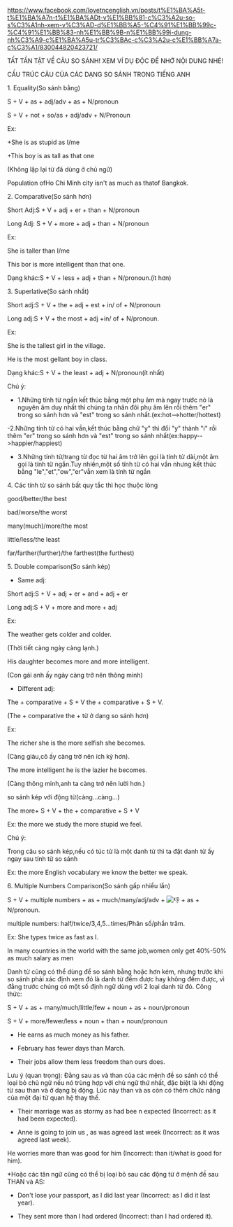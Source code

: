 https://www.facebook.com/lovetncenglish.vn/posts/t%E1%BA%A5t-t%E1%BA%A7n-t%E1%BA%ADt-v%E1%BB%81-c%C3%A2u-so-s%C3%A1nh-xem-v%C3%AD-d%E1%BB%A5-%C4%91%E1%BB%99c-%C4%91%E1%BB%83-nh%E1%BB%9B-n%E1%BB%99i-dung-nh%C3%A9-c%E1%BA%A5u-tr%C3%BAc-c%C3%A2u-c%E1%BB%A7a-c%C3%A1/830044820423721/    

TẤT TẦN TẬT VỀ CÂU SO SÁNH! XEM VÍ DỤ ĐỘC ĐỂ NHỚ NỘI DUNG NHÉ! 

CẤU TRÚC CÂU CỦA CÁC DẠNG SO SÁNH TRONG TIẾNG ANH

1\. Equality(So sánh bằng)

S + V + as + adj/adv + as + N/pronoun

S + V + not + so/as + adj/adv + N/Pronoun

Ex:

+She is as stupid as I/me

+This boy is as tall as that one

(Không lặp lại từ đã dùng ở chủ ngữ)

Population ofHo Chi Minh city isn't as much as thatof Bangkok.

2\. Comparative(So sánh hơn)

Short Adj:S + V + adj + er + than + N/pronoun

Long Adj: S + V + more + adj + than + N/pronoun

Ex:

She is taller than I/me

This bor is more intelligent than that one.

Dạng khác:S + V + less + adj + than + N/pronoun.(ít hơn)

3\. Superlative(So sánh nhất)

Short adj:S + V + the + adj + est + in/ of + N/pronoun

Long adj:S + V + the most + adj +in/ of + N/pronoun.

Ex:

She is the tallest girl in the village.

He is the most gellant boy in class.

Dạng khác:S + V + the least + adj + N/pronoun(ít nhất)

Chú ý:

- 1.Những tính từ ngắn kết thúc bằng một phụ âm mà ngay trước nó là nguyên âm duy nhất thì chúng ta nhân đôi phụ âm lên rồi thêm "er" trong so sánh hơn và "est" trong so sánh nhất.(ex:hot-->hotter/hottest)

-2.Những tính từ có hai vần,kết thúc bằng chữ "y" thì đổi "y" thành "i" rồi thêm "er" trong so sánh hơn và "est" trong so sánh nhất(ex:happy-->happier/happiest)

- 3.Những tính từ/trạng từ đọc từ hai âm trở lên gọi là tính từ dài,một âm gọi là tính từ ngắn.Tuy nhiên,một số tính từ có hai vần nhưng kết thúc bằng "le","et","ow","er"vẫn xem là tính từ ngắn

4\. Các tính từ so sánh bất quy tắc thì học thuộc lòng

good/better/the best

bad/worse/the worst

many(much)/more/the most

little/less/the least

far/farther(further)/the farthest(the furthest)

5\. Double comparison(So sánh kép)

+ Same adj:

Short adj:S + V + adj + er + and + adj + er

Long adj:S + V + more and more + adj

Ex:

The weather gets colder and colder.

(Thời tiết càng ngày càng lạnh.)

His daughter becomes more and more intelligent.

(Con gái anh ấy ngày càng trở nên thông minh)

+ Different adj:

The + comparative + S + V the + comparative + S + V.

(The + comparative the + từ ở dạng so sánh hơn)

Ex:

The richer she is the more selfish she becomes.

(Càng giàu,cô ấy càng trở nên ích kỷ hơn).

The more intelligent he is the lazier he becomes.

(Càng thông minh,anh ta càng trở nên lười hơn.)

so sánh kép với động từ(càng...càng...)

The more+ S + V + the + comparative + S + V

Ex: the more we study the more stupid we feel.

Chú ý:

Trong câu so sánh kép,nếu có túc từ là một danh từ thì ta đặt danh từ ấy ngay sau tính từ so sánh

Ex: the more English vocabulary we know the better we speak.

6\. Multiple Numbers Comparison(So sánh gấp nhiều lần)

S + V + multiple numbers + as + much/many/adj/adv + ![👎](https://static.xx.fbcdn.net/images/emoji.php/v9/t7d/1/16/1f44e.png) + as + N/pronoun.

multiple numbers: half/twice/3,4,5...times/Phân số/phần trăm.

Ex: She types twice as fast as I.

In many countries in the world with the same job,women only get 40%-50% as much salary as men

Danh từ cũng có thể dùng để so sánh bằng hoặc hơn kém, nhưng trước khi so sánh phải xác định xem đó là danh từ đếm được hay không đếm được, vì đằng trước chúng có một số định ngữ dùng với 2 loại danh từ đó. Công thức:

S + V + as + many/much/little/few + noun + as + noun/pronoun

S + V + more/fewer/less + noun + than + noun/pronoun

- He earns as much money as his father.

- February has fewer days than March.

- Their jobs allow them less freedom than ours does.

Lưu ý (quan trọng): Đằng sau as và than của các mệnh đề so sánh có thể loại bỏ chủ ngữ nếu nó trùng hợp với chủ ngữ thứ nhất, đặc biệt là khi động từ sau than và ở dạng bị động. Lúc này than và as còn có thêm chức năng của một đại từ quan hệ thay thế.

- Their marriage was as stormy as had bee n expected (Incorrect: as it had been expected).

- Anne is going to join us , as was agreed last week (Incorrect: as it was agreed last week).

He worries more than was good for him (Incorrect: than it/what is good for him).

*Hoặc các tân ngữ cũng có thể bị loại bỏ sau các động từ ở mệnh đề sau THAN và AS:

- Don't lose your passport, as I did last year (Incorrect: as I did it last year).

- They sent more than I had ordered (Incorrect: than I had ordered it).